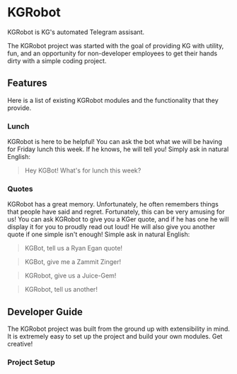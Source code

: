 # KGRobot
KGRobot is KG's automated Telegram assisant.

The KGRobot project was started with the goal of providing KG with utility, fun, and an opportunity for non-developer employees to get their hands dirty with a simple coding project.

## Features
Here is a list of existing KGRobot modules and the functionality that they provide.

### Lunch
KGRobot is here to be helpful!  You can ask the bot what we will be having for Friday lunch this week.  If he knows, he will tell you!  Simply ask in natural English:

>Hey KGBot!  What's for lunch this week?

### Quotes
KGRobot has a great memory.  Unfortunately, he often remembers things that people have said and regret.  Fortunately, this can be very amusing for us!  You can ask KGRobot to give you a KGer quote, and if he has one he will display it for you to proudly read out loud! He will also give you another quote if one simple isn't enough!  Simple ask in natural English:

>KGBot, tell us a Ryan Egan quote!

>KGBot, give me a Zammit Zinger!

>KGRobot, give us a Juice-Gem!

>KGRobot, tell us another!

## Developer Guide
The KGRobot project was built from the ground up with extensibility in mind.  It is extremely easy to set up the project and build your own modules. Get creative!

### Project Setup


